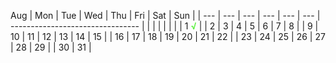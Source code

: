 


Aug
| Mon | Tue | Wed | Thu | Fri | Sat | Sun                              |
| --- | --- | --- | --- | --- | --- | -------------------------------- |
|     |     |     |     |     |     | 1 <b style="color:#5ef142">√</b> |
| 2   | 3   | 4   | 5   | 6   | 7   | 8                                |
| 9   | 10  | 11  | 12  | 13  | 14  | 15                               |
| 16  | 17  | 18  | 19  | 20  | 21  | 22                               |
| 23  | 24  | 25  | 26  | 27  | 28  | 29                               |
| 30  | 31  |
